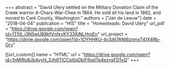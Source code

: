 +++
abstract = "David Ulery settled on the Military Donation Claim of the Creek warrior A-Chars-War-Chee in 1864. He sold all his land in 1882, and moved to Cark County, Washington."
authors = ["Jan de Leeuw"]
date = "2018-04-04"
publication = "HIS"
title = "Homesteads: David Ulery"
url_pdf = "https://drive.google.com/open?id=1T59_j3N5wUB8kfVnfxyKY33XiNLHroEn"
url_project = "https://drive.google.com/open?id=1OYHHKU-4cSAt7ANI6znmxT41X4Rb-Ory"


[[url_custom]]
name = "HTML"
url = "https://drive.google.com/open?id=1nMjRo8Jb4vyH_3Jh9TICCp0pDbiF6qdTe4ezysFD1vQ"
+++


